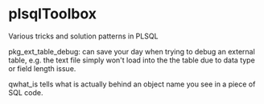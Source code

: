 # plsqlToolbox
Various tricks and solution patterns in PLSQL

pkg_ext_table_debug: can save your day when trying to debug an external table, e.g. the text file simply won't load into the the table due to data type or field length issue.

qwhat_is tells what is actually behind an object name you see in a piece of SQL code.

